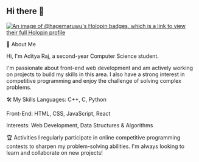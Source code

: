 ## Hi there 👋

<!--
**hagemaruwu/hagemaruwu** is a ✨ _special_ ✨ repository because its `README.md` (this file) appears on your GitHub profile.

Here are some ideas to get you started:

- 🔭 I’m currently working on ...
- 🌱 I’m currently learning ...
- 👯 I’m looking to collaborate on ...
- 🤔 I’m looking for help with ...
- 💬 Ask me about ...
- 📫 How to reach me: ...
- 😄 Pronouns: ...
- ⚡ Fun fact: ...

-->
[![An image of @hagemaruwu's Holopin badges, which is a link to view their full Holopin profile](https://holopin.me/hagemaruwu)](https://holopin.io/@hagemaruwu)

👋 About Me

Hi, I'm Aditya Raj, a second-year Computer Science student.

I'm passionate about front-end web development and am actively working on projects to build my skills in this area. I also have a strong interest in competitive programming and enjoy the challenge of solving complex problems.

🛠️ My Skills
Languages: C++, C, Python

Front-End: HTML, CSS, JavaScript, React

Interests: Web Development, Data Structures & Algorithms

🏆 Activities
I regularly participate in online competitive programming contests to sharpen my problem-solving abilities. I'm always looking to learn and collaborate on new projects!

